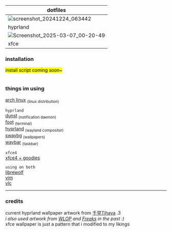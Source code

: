 |dotfiles                                                                                                      |
|--------------------------------------------------------------------------------------------------------------|
|![screenshot_20241224_063442](https://github.com/user-attachments/assets/f23966b5-f8e9-423f-bd1d-7452db2da26d)|
|hyprland|
|![Screenshot_2025-03-07_00-20-49](https://github.com/user-attachments/assets/046f2808-b48d-465d-99c9-214f31fe45b8)|
|xfce|



### installation

<mark>install script coming soon~</mark>

#

### things im using
[arch linux](https://archlinux.org/) <sub>(linux distribution)</sub><br>

`hyprland`<br>
[dunst](https://github.com/dunst-project/dunst) <sub>(notification daemon)</sub><br>
[foot](https://codeberg.org/dnkl/foot) <sub>(terminal)</sub><br>
[hyprland](https://hyprland.org/) <sub>(wayland compositor)</sub><br>
[swaybg](https://github.com/swaywm/swaybg) <sub>(wallpapers)</sub><br>
[waybar](https://github.com/Alexays/Waybar) <sub>(taskbar)</sub><br>

`xfce4`<br>
[xfce4 + goodies](https://xfce.org/)<br>

`using on both`<br>
[librewolf](https://librewolf.net/)<br>
[vim](https://www.vim.org/)<br>
[vlc](https://www.videolan.org/vlc/)<br>

---

### credits

current hyprland wallpaper artwork from [千早Tihaya](https://www.pixiv.net/en/users/65538450) .3<br>
*i also used artwork from [WLOP](https://twitter.com/wlopwangling) and [Freaks](https://www.flickr.com/people/164696274@N08/) in the past :)*<br>
xfce wallpaper is just a pattern that i modified to my likings
